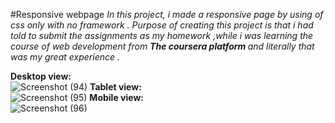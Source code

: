 #Responsive webpage
<i>In this project, i made a responsive page by using of css only with no framework . Purpose of creating this project is that i had told to submit the assignments as my homework ,while i was learning the course of web development from <b>The coursera platform </b> and literally that was my great experience . </i>









 <b>Desktop view:</b><br>
![Screenshot (94)](https://user-images.githubusercontent.com/69568063/115970916-3c7b7000-a563-11eb-8c3d-d34c38cb6ffe.png)
<b>Tablet view:</b><br>
![Screenshot (95)](https://user-images.githubusercontent.com/69568063/115970920-3eddca00-a563-11eb-8c2c-edab8aacbda5.png)
 <b>Mobile view:</b><br>
![Screenshot (96)](https://user-images.githubusercontent.com/69568063/115970922-40a78d80-a563-11eb-8c8b-74be7345c181.png)

